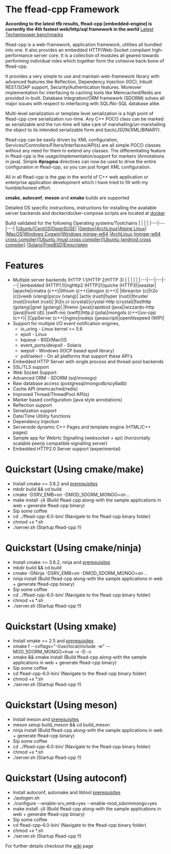 # The ffead-cpp Framework

**According to the latest tfb results, ffead-cpp [embedded-engine] is currently the 4th fastest web/http/sql framework in the world** [Latest Techempower benchmarks](https://tfb-status.techempower.com)

ffead-cpp is a web-framework, application framework, utilities all bundled into one. 
It also provides an embedded HTTP/Web-Socket compliant high-performance server core. 
It is a collection of modules all geared towards performing individual roles which together form the cohesive back-bone of ffead-cpp.

It provides a very simple to use and maintain web-framework library with advanced features like Reflection, Dependency Injection (IOC),
Inbuilt REST/SOAP support, Security/Authentication features. Moreover implementation for interfacing to caching tools like 
Memcached/Redis are provided in-built. 
Database integration/ORM framework (SDORM) solves all major issues with respect to interfacing with SQL/No-SQL database alike.

Multi-level serialization or template level serialization is a high point of ffead-cpp core serialization run-time. Any C++ POCO class
can be marked as serializable and the run-time will take care of marshalling/un-marshalling the object to its intended serializable form
and back(JSON/XML/BINARY).

ffead-cpp can be easily driven by XML configuration, Services/Controllers/Filters/Interfaces/API(s) are all simple POCO classes without
any need for them to extend any classes. 
The differentiating feature in ffead-cpp is the usage/implementation/support for markers (Annotations in java). Simple **#pragma**
directives can now be used to drive the entire configuration in ffead-cpp, so you can just forget XML configuration.

All in all ffead-cpp is the gap in the world of C++ web application or enterprise application development which I have tried to fill
with my humble/honest effort.

**cmake**, **autoconf**, **meson** and **xmake** builds are supported

Detailed OS specific instructions, instructions for installing the available server backends and docker/docker-compose scripts are located at [docker](https://github.com/sumeetchhetri/ffead-cpp/tree/master/docker)

Build validated for the following Operating systems/Toolchains
|   |   |   |
|---|---|---|
|[Ubuntu](https://github.com/sumeetchhetri/ffead-cpp/blob/master/docker/os-based/DockerFile-Ubuntu-x64-ffead-cpp)|[CentOS](https://github.com/sumeetchhetri/ffead-cpp/tree/master/docker/os-based/DockerFile-Centos-x64-ffead-cpp)|[OpenSUSE](https://github.com/sumeetchhetri/ffead-cpp/tree/master/docker/os-based/DockerFile-OpenSuse-x64-ffead-cpp)|
|[Gentoo](https://github.com/sumeetchhetri/ffead-cpp/tree/master/docker/os-based/DockerFile-Gentoo-x64-ffead-cpp)|[ArchLinux](https://github.com/sumeetchhetri/ffead-cpp/tree/master/docker/os-based/DockerFile-ArchLinux-x64-ffead-cpp)|[Alpine Linux](https://github.com/sumeetchhetri/ffead-cpp/tree/master/docker/os-based/DockerFile-Alpine-x64-ffead-cpp)|
|[MacOS](https://github.com/sumeetchhetri/ffead-cpp/tree/master/.github/workflows/ci-macos.yml)|[Windows Cygwin](https://github.com/sumeetchhetri/ffead-cpp/tree/master/.github/workflows/ci-win-cygwin.yml)|[Windows mingw-w64](https://github.com/sumeetchhetri/ffead-cpp/tree/master/.github/workflows/ci-win-mingw.yml)
|[ArchLinux (mingw-w64 cross compiler)](https://github.com/sumeetchhetri/ffead-cpp/tree/master/docker/DockerFile-cross-archlinux-mingw64)|[Ubuntu (musl cross compiler)](https://github.com/sumeetchhetri/ffead-cpp/tree/master/docker/DockerFile-cross-musl)|[Ubuntu (android cross compiler)](https://github.com/sumeetchhetri/ffead-cpp/tree/master/docker/DockerFile-cross-android)
|[Solaris](https://github.com/sumeetchhetri/ffead-cpp/tree/master/vagrant/solaris)|[FreeBSD](https://github.com/sumeetchhetri/ffead-cpp/tree/master/vagrant/freebsd)|[Emscripten](https://github.com/sumeetchhetri/ffead-cpp/tree/master/lang-server-backends/javascript/emscripten)


Features
==========
- Multiple server backends (HTTP 1.1/HTTP 2/HTTP 3)
    |   |   |   |   |
    |---|---|---|---|
    |embedded (HTTP1.1)|nghttp2 (HTTP2)|quiche (HTTP3)|seastar|
    |apache|cinatra (c++)|lithium (c++)|drogon (c++)|
    |libreactor \(c\)|h2o \(c\)|vweb (vlang)|picov (vlang)|
    |actix (rust)|hyper (rust)|thruster (rust)|rocket (rust)|
    |h2o\.cr (crystal)|crystal-http (crystal)|fasthttp (golang)|gnet (golang)|
    |firenio (java)|rapidoid (java)|wizzardo-http (java)|hunt (d)|
    |swift-nio (swift)|http.jl (julia)|mongols (c++)|uv-cpp (c++)|
    |CppServer (c++)|nginx|nodejs (javascript)|openlitespeed (WIP)|
- Support for multiple I/O event notification engines,
	- io_uring - Linux kernel >= 5.6
	- epoll - Linux
	- kqueue - BSD/MacOS
	- event_ports/devpoll - Solaris
	- wepoll - Windows (IOCP based epoll library)
	- poll/select - On all platforms that support these API's
- Embedded HTTP Server with single process and thread-pool backends
- SSL/TLS support
- Web Socket Support
- Advanced ORM - SDORM (sql/monogo)
- Raw database access (postgresql/mongodb/scylladb)
- Cache API (memcached/redis)
- Improved Thread/ThreadPool API(s)
- Marker based configuration (java style annotations)
- Reflection support
- Serialization support
- Date/Time Ultility functions
- Dependency Injection
- Serverside dynamic C++ Pages and template engine (HTML/C++ pages)
- Sample app for Webrtc Signalling (websocket + api) (horizontally scalable peerjs compatible signalling server)
- Embedded HTTP2.0 Server support (experimental)

Quickstart (Using cmake/make)
===========
- Install cmake >= 3.8.2 and [prerequisites](https://github.com/sumeetchhetri/ffead-cpp/wiki/Prerequisites)
- mkdir build && cd build
- cmake -DSRV_EMB=on -DMOD_SDORM_MONGO=on ..
- make install -j4 (Build ffead-cpp along-with the sample applications in web + generate ffead-cpp binary)
- Sip some coffee
- cd ../ffead-cpp-6.0-bin/ (Navigate to the ffead-cpp binary folder)
- chmod +x *.sh
- ./server.sh (Startup ffead-cpp !!)

Quickstart (Using cmake/ninja)
===========
- Install cmake >= 3.8.2, ninja and [prerequisites](https://github.com/sumeetchhetri/ffead-cpp/wiki/Prerequisites)
- mkdir build && cd build
- cmake -GNinja -DSRV_EMB=on -DMOD_SDORM_MONGO=on ..
- ninja install (Build ffead-cpp along-with the sample applications in web + generate ffead-cpp binary)
- Sip some coffee
- cd ../ffead-cpp-6.0-bin/ (Navigate to the ffead-cpp binary folder)
- chmod +x *.sh
- ./server.sh (Startup ffead-cpp !!)

Quickstart (Using xmake)
===========
- Install xmake >= 2.5 and [prerequisites](https://github.com/sumeetchhetri/ffead-cpp/wiki/Prerequisites)
- xmake f --cxflags="-I/usr/local/include -w" --MOD_SDORM_MONGO=true -v -D -c
- xmake && xmake install (Build ffead-cpp along-with the sample applications in web + generate ffead-cpp binary)
- Sip some coffee
- cd ffead-cpp-6.0-bin/ (Navigate to the ffead-cpp binary folder)
- chmod +x *.sh
- ./server.sh (Startup ffead-cpp !!)

Quickstart (Using meson)
===========
- Install meson and [prerequisites](https://github.com/sumeetchhetri/ffead-cpp/wiki/Prerequisites)
- meson setup build_meson && cd build_meson
- ninja install (Build ffead-cpp along-with the sample applications in web + generate ffead-cpp binary)
- Sip some coffee
- cd ../ffead-cpp-6.0-bin/ (Navigate to the ffead-cpp binary folder)
- chmod +x *.sh
- ./server.sh (Startup ffead-cpp !!)

Quickstart (Using autoconf)
===========
- Install autoconf, automake and libtool [prerequisites](https://github.com/sumeetchhetri/ffead-cpp/wiki/Prerequisites)
- ./autogen.sh
- ./configure --enable-srv_emb=yes --enable-mod_sdormmongo=yes
- make install -j4 (Build ffead-cpp along-with the sample applications in web + generate ffead-cpp binary)
- Sip some coffee
- cd ffead-cpp-6.0-bin/ (Navigate to the ffead-cpp binary folder)
- chmod +x *.sh
- ./server.sh (Startup ffead-cpp !!)

For further details checkout the [wiki](https://github.com/sumeetchhetri/ffead-cpp/wiki) page 
